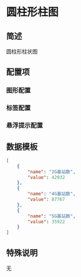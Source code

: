 

# 圆柱形柱图

## 简述

圆柱形柱状图

## 配置项

### 图形配置

### 标签配置

### 悬浮提示配置

## 数据模板

```json
[
    {
        "name": "2G基站数",
        "value": 42932
    },
    {
        "name": "4G基站数",
        "value": 87767
    },
    {
        "name": "5G基站数",
        "value": 35922
    }
]
```

## 特殊说明

无
